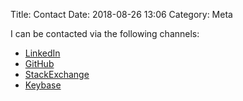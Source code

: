 Title: Contact
Date: 2018-08-26 13:06
Category: Meta

I can be contacted via the following channels:

* [LinkedIn](https://uk.linkedin.com/in/louis-jackman)
* [GitHub](https://github.com/LouisJackman)
* [StackExchange](https://stackoverflow.com/users/1816025/ljackman)
* [Keybase](https://keybase.io/LouisJackman)

